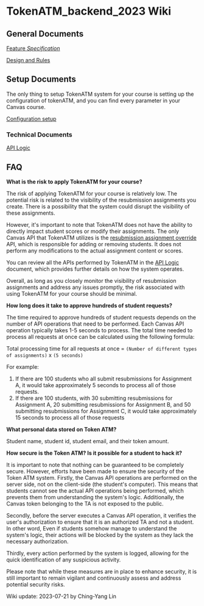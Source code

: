 # TokenATM_backend_2023 Wiki

### 

## General Documents

[Feature *Specification*](https://www.notion.so/Feature-Specification-848e642a4042489d896e2cefd636d3af?pvs=21)

[Design and Rules](https://www.notion.so/Design-and-Rules-b3a1d527156440bbbdb83b26a157f948?pvs=21)

## Setup Documents

The only thing to setup TokenATM system for your course is setting up the configuration of tokenATM, and you can find every parameter in your Canvas course.

[Configuration setup](https://www.notion.so/Configuration-setup-03bf14269a30470c947b9267ecc3e02b?pvs=21)

### Technical Documents

[API Logic](https://www.notion.so/API-Logic-b835d69312d0404fb4544b5066ba273d?pvs=21)

## FAQ

**What is the risk to apply TokenATM for your course?**

The risk of applying TokenATM for your course is relatively low. The potential risk is related to the visibility of the resubmission assignments you create. There is a possibility that the system could disrupt the visibility of these assignments.

However, it's important to note that TokenATM does not have the ability to directly impact student scores or modify their assignments. The only Canvas API that TokenATM utilizes is the [resubmission assignment override](https://canvas.instructure.com/doc/api/assignments.html#method.assignment_overrides.update) API, which is responsible for adding or removing students. It does not perform any modifications to the actual assignment content or scores.

You can review all the APIs performed by TokenATM in the  [API Logic](https://www.notion.so/API-Logic-b835d69312d0404fb4544b5066ba273d?pvs=21) document, which provides further details on how the system operates.

Overall, as long as you closely monitor the visibility of resubmission assignments and address any issues promptly, the risk associated with using TokenATM for your course should be minimal.

**How long does it take to approve hundreds of student requests?**

The time required to approve hundreds of student requests depends on the number of API operations that need to be performed. Each Canvas API operation typically takes 1-5 seconds to process. The total time needed to process all requests at once can be calculated using the following formula:

Total processing time for all requests at once =
`(Number of different types of assignments)` x `(5 seconds)`

For example:

1. If there are 100 students who all submit resubmissions for Assignment A, it would take approximately 5 seconds to process all of those requests.
2. If there are 100 students, with 30 submitting resubmissions for Assignment A, 20 submitting resubmissions for Assignment B, and 50 submitting resubmissions for Assignment C, it would take approximately 15 seconds to process all of those requests

**What personal data stored on Token ATM?**

Student name, student id, student email, and their token amount.

**How secure is the Token ATM? Is it possible for a student to hack it?**

It is important to note that nothing can be guaranteed to be completely secure. However, efforts have been made to ensure the security of the Token ATM system. Firstly, the Canvas API operations are performed on the server side, not on the client-side (the student's computer). This means that students cannot see the actual API operations being performed, which prevents them from understanding the system's logic. Additionally, the Canvas token belonging to the TA is not exposed to the public.

Secondly, before the server executes a Canvas API operation, it verifies the user's authorization to ensure that it is an authorized TA and not a student. In other word, Even if students somehow manage to understand the system's logic, their actions will be blocked by the system as they lack the necessary authorization.

Thirdly, every action performed by the system is logged, allowing for the quick identification of any suspicious activity.

Please note that while these measures are in place to enhance security, it is still important to remain vigilant and continuously assess and address potential security risks.



Wiki update: 2023-07-21 by Ching-Yang Lin